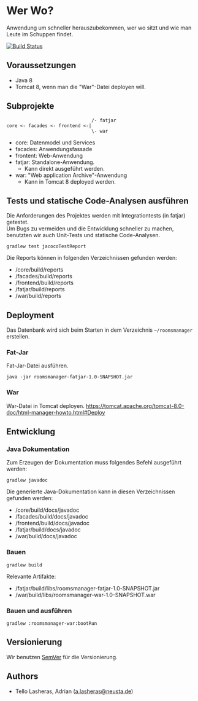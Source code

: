 # Wer Wo?
Anwendung um schneller herauszubekommen, wer wo sitzt und wie man Leute im Schuppen findet.

[![Build Status](https://travis-ci.org/Undergrounder/neusta-code-challenge-2017.svg?branch=master)](https://travis-ci.org/Undergrounder/neusta-code-challenge-2017)

## Voraussetzungen
* Java 8
* Tomcat 8, wenn man die "War"-Datei deployen will.

## Subprojekte
```
                               /- fatjar
core <- facades <- frontend <-|
                               \- war
```
* core: Datenmodel und Services
* facades: Anwendungsfassade
* frontent: Web-Anwendung
* fatjar: Standalone-Anwendung. 
  * Kann direkt ausgeführt werden.
* war: "Web application Archive"-Anwendung
  * Kann in Tomcat 8 deployed werden.
  
## Tests und statische Code-Analysen ausführen
Die Anforderungen des Projektes werden mit Integrationtests (in fatjar) getestet.  
Um Bugs zu vermeiden und die Entwicklung schneller zu machen, benutzten wir auch Unit-Tests und statische Code-Analysen.

```
gradlew test jacocoTestReport
```

Die Reports können in folgenden Verzeichnissen gefunden werden:
* /core/build/reports
* /facades/build/reports
* /frontend/build/reports
* /fatjar/build/reports
* /war/build/reports


## Deployment
Das Datenbank wird sich beim Starten in dem Verzeichnis `~/roomsmanager` erstellen.
### Fat-Jar
Fat-Jar-Datei ausführen.
```
java -jar roomsmanager-fatjar-1.0-SNAPSHOT.jar
```

### War
War-Datei in Tomcat deployen.
https://tomcat.apache.org/tomcat-8.0-doc/html-manager-howto.html#Deploy

## Entwicklung
### Java Dokumentation
Zum Erzeugen der Dokumentation muss folgendes Befehl ausgeführt werden:
```
gradlew javadoc
```

Die generierte Java-Dokumentation kann in diesen Verzeichnissen gefunden werden:
* /core/build/docs/javadoc
* /facades/build/docs/javadoc
* /frontend/build/docs/javadoc
* /fatjar/build/docs/javadoc
* /war/build/docs/javadoc

### Bauen
```
gradlew build
```
Relevante Artifakte:
* /fatjar/build/libs/roomsmanager-fatjar-1.0-SNAPSHOT.jar
* /war/build/libs/roomsmanager-war-1.0-SNAPSHOT.war

### Bauen und ausführen
```
gradlew :roomsmanager-war:bootRun
```

## Versionierung
Wir benutzen [SemVer](https://semver.org/) für die Versionierung.

## Authors
* Tello Lasheras, Adrian (a.lasheras@neusta.de)